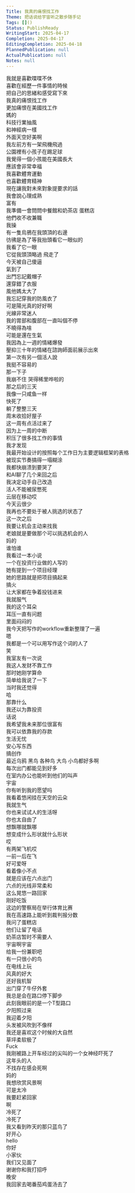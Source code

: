 ```yaml
---      
Title: 我真的痛恨找工作      
Theme: 把话说给宇宙听之散步随手记      
Tags: []()      
Status: PublishReady      
WritingStart: 2025-04-17      
Completion: 2025-04-17      
EditingCompletion: 2025-04-18      
PlannedPublication: null      
ActualPublication: null      
Notes: null      
---          
```

我就是喜歡喋喋不休          
喜歡在經歷一件事情的時候        
把自己的思緒和感受寫下來          
我真的痛恨找工作        
更加痛恨在美國找工作          
媽的        
科技行業抽風        
和神經病一樣          
外面天空好美啊        
我左前方有一架飛機飛過          
公園裡有小孩子在踢足球          
我覺得一個小孩能在美國長大        
應該會非常幸福          
我喜歡體育運動        
也喜歡體育精神          
現在讓我對未來對象提要求的話        
我會說心理成熟        
富有          
我準備一會問問中餐館和奶茶店 蛋糕店        
他們收不收兼職          
我操        
有一隻烏鴉在我頭頂的右邊        
彷彿是為了等我抬頭看它一眼似的        
我看了它一眼        
它從我頭頂略過 飛走了          
今天被自己傻逼        
氣到了        
出門忘記戴帽子        
還穿錯了衣服          
風他媽太大了        
我忘記穿我的防風衣了        
可是陽光真的好好啊        
光線非常迷人          
我的胃部和腹部在一直叫個不停        
不曉得為啥        
可能是還在生氣          
我因為上一週的情緒爆發        
壓抑三十年的情緒在諮詢師面前展示出來        
第一次有另一個活人說        
我挺不容易的        
那一下子        
我崩不住 哭得稀里哗啦的          
那之后的三天        
我像一只咸鱼一样        
快死了        
躺了整整三天          
周末收拾好屋子        
这一周有点活过来了          
因为上一周的中断        
积压了很多找工作的事情          
我才发现        
我最开始设计的按照每个工作日为主要逻辑框架的表格        
被现实节奏搞得一塌糊涂        
我都快崩溃到要哭了          
和AI聊了几个来回之后        
我决定动手自己改造          
活人不能被尿憋死          
云层在移动哎        
今天云很少          
我再也不要处于被人挑选的状态了        
这一次之后        
我要让机会主动来找我        
老娘就是要做那个可以挑选机会的人        
妈的        
谁怕谁          
我看过一本小说        
一个在投资行业做的人写的        
她有提到一个项目经理        
她的思路就是把项目搞起来        
搞火        
让大家都在争着投钱进来          
我就服气        
我的这个耳朵        
耳压一直有问题        
里面闷闷的          
我今天把写作的workflow重新整理了一遍        
嗯        
我都是一个可以用写作这个词的人了        
笑          
我室友有一次说        
我这人发财不靠工作        
那时她刚学算命        
简单给我说了一下        
当时我还觉得        
哈        
那靠什么        
我还以为靠投资          
话说        
我希望我未来那位很富有        
我可以依靠我的存款        
生活无忧        
安心写东西        
搞创作          
最近乌鸦 黑鸟 各种鸟 大鸟 小鸟都好多啊        
每次出门都能见到好多        
在室内办公也能听到他们的叫声          
宇宙        
你有听到我的愿望吗          
我看着悠闲挂在天空的云朵        
我就生气        
你也来试试人的生活呀        
你也太自由了        
想飘哪就飘哪        
想变成什么形状就什么形状          
哎        
有两架飞机哎        
一前一后在飞        
好可爱呀        
看着像小不点          
就是应该在六点出门        
六点的光线非常柔和        
这么晃悠一路回家        
刚好吃饭          
这边的警察局在举行体育比赛        
我在高速路上能听到裁判报分数          
我问了蛋糕店        
他们让留了电话        
奶茶店暂时不需要人          
宇宙啊宇宙        
给我一份兼职吧          
有一只很小的鸟        
在电线上玩          
风真的好大        
还好我机智        
出门穿了牛仔外套          
我总是会在路口停下脚步        
此刻我眼前的是一个T型路口        
夕阳照过来        
我迎着夕阳        
头发被风吹到不像样        
我还是喜欢这个时候的大自然        
草坪柔软极了          
Fuck        
我刚被路上开车经过的尖叫的一个女神经吓死了        
这年头的人        
不找存在感会死啊        
妈的          
我想欣赏风景啊        
可是太冷        
我要赶紧回家          
啊        
冷死了        
冷死了          
我又看到昨天的那只蓝鸟了        
好开心        
hello        
你好        
小家伙        
我们又见面了        
谢谢你和我打招呼          
晚安        
我回家去喝番茄鸡蛋汤去了          
      